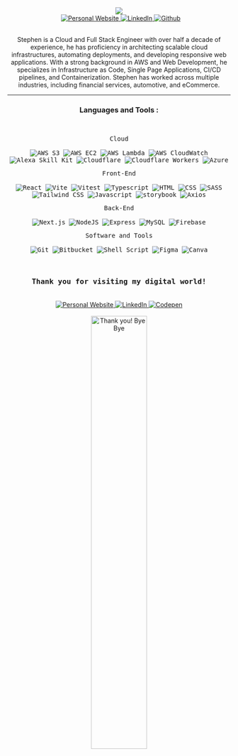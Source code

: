 <!------------------HEADER------------------>
<div id="header" align="center">
  <div>
  <img src="https://visitor-badge.laobi.icu/badge?page_id=carlosmed.visitor-badge&left_color=black&right_color=black&left_text=Hello%20Visitors" />
  <br/>&nbsp;

  <a href="www.stephenschmitz.com" target="_blank" rel="noopener noreferrer">
    <img src="https://img.shields.io/badge/Portfolio-white?logo=vercel&logoColor=black" alt="Personal Website" title="Personal Portfolio" />
  </a>
  <a href="www.linkedin.com/in/stephen-schmitz-b365bb34a/" target="_blank" rel="noopener noreferrer">
    <img src="https://img.shields.io/badge/LinkedIn-blue?logo=linkedin&logoColor=white" alt="LinkedIn" title="LinkedIn" />
  </a>
  <a href="www.github.com/techstephen" target="_blank" rel="noopener noreferrer">
    <img src="https://img.shields.io/badge/Github-black" alt="Github" title="Github" />
  </a>
  <div />
</div>

<br/>

Stephen is a Cloud and Full Stack Engineer with over half a decade of experience, he has proficiency in architecting scalable cloud infrastructures, automating deployments, and developing responsive web applications. With a strong background in AWS and Web Development, he specializes in Infrastructure as Code, Single Page Applications, CI/CD pipelines, and Containerization. Stephen has worked across multiple industries, including financial services, automotive, and eCommerce.

---

<!------------------Languages & Tools------------------>

### Languages and Tools :

<br />

<div>
   <p>
        <kbd>
            <kbd>Cloud</kbd>
            <br>
            <br>
            <img src="https://img.shields.io/badge/AWS S3-05122A?style=flat&logo=amazons3" title="AWS S3"  alt="AWS S3"/>
            <img src="https://img.shields.io/badge/AWS%20EC2-Running-orange?logo=amazonaws" title="AWS EC2"  alt="AWS EC2"/>
            <img src="https://img.shields.io/badge/AWS Lambda-05122A?style=flat&logo=awslambda" title="AWS Lambda" alt="AWS Lambda"/>
            <img src="https://img.shields.io/badge/AWS CloudWatch-05122A?style=flat&logo=amazoncloudwatch" title="AWS CloudWatch"  alt="AWS CloudWatch"/>
            <img src="https://img.shields.io/badge/Alexa Skill Kit-05122A?style=flat&logo=amazonalexa" title="Alexa Skill Kit"  alt="Alexa Skill Kit"/>
            <img src="https://img.shields.io/badge/Cloudflare-05122A?style=flat&logo=cloudflare" title="Cloudflare"  alt="Cloudflare"/>
            <img src="https://img.shields.io/badge/Cloudflare Workers-05122A?style=flat&logo=cloudflareworkers" title="Cloudflare Workers"  alt="Cloudflare Workers"/>
            <img src="https://img.shields.io/badge/Azure-05122A?style=flat" title="Azure"  alt="Azure"/>
        </kbd>
    </p>
    <p>
        <kbd>
            <kbd>Front-End</kbd>
            <br>
            <br>
            <img src="https://img.shields.io/badge/React-black?style=flat&logo=react" title="React" alt="React">
            <img src="https://img.shields.io/badge/Vite-black?style=flat&logo=Vite" title="Vite" alt="Vite">
            <img src="https://img.shields.io/badge/Vitest-black?style=flat&logo=Vitest" title="Vitest" alt="Vitest">
            <img src="https://img.shields.io/badge/Typescript-black?logo=typescript&style=flat" title="Typescript" alt="Typescript">
            <img src="https://img.shields.io/badge/HTML-black?logo=html5&style=flat" title="HTML5" alt="HTML"/>
            <img src="https://img.shields.io/badge/CSS-black?logo=css3&style=flat" title="CSS3" alt="CSS"/>
            <img src="https://img.shields.io/badge/SASS-black?logo=sass&style=flat" title="SASS" alt="SASS">
            <img src="https://img.shields.io/badge/Tailwind CSS-black?logo=Tailwindcss&style=flat" title="Tailwind CSS" alt="Tailwind CSS"/>
            <img src="https://img.shields.io/badge/Javascript-black?logo=Javascript&style=flat" title="Javascript" alt="Javascript"/>
            <img src="https://img.shields.io/badge/Storybook-black?logo=Storybook&style=flat" title="storybook" alt="storybook"/>
            <img src="https://img.shields.io/badge/Axios-black?logo=Axios&style=flat" title="Axios" alt="Axios"/>
        </kbd>
    </p>
    <p>
        <kbd>
            <kbd>Back-End</kbd>
            <br>
            <br>
            <img src="https://img.shields.io/badge/Next.js-05122A?style=flat&logo=next.js" title="Next.js" alt="Next.js"/>
            <img src="https://img.shields.io/badge/Node.js-05122A?style=flat&logo=node.js" title="NodeJS" alt="NodeJS"/>
            <img src="https://img.shields.io/badge/Express-05122A?style=flat&logo=Express" title="Express" alt="Express" />
            <img src="https://img.shields.io/badge/MySQL-05122A?style=flat&logo=mysql" title="MySQL"  alt="MySQL"/>
            <img src="https://img.shields.io/badge/Firebase-05122A?style=flat&logo=Firebase" title="Firebase"  alt="Firebase"/>
        </kbd>
    </p>
    <p>
        <kbd>
            <kbd>Software and Tools</kbd>
            <br>
            <br>
            <img src="https://img.shields.io/badge/Git-05122A?style=flat&logo=Git" alt="Git" >
            <img src="https://img.shields.io/badge/Bitbucket-05122A?style=flat&logo=Bitbucket" alt="Bitbucket" >
            <img src="https://img.shields.io/badge/Shell%20Script-05122A?style=flat&logo=gnu-bash&logoColor=white" alt="Shell Script">
            <img src="https://img.shields.io/badge/Figma-05123A?style=flat&logo=Figma" alt="Figma">
            <img src="https://img.shields.io/badge/Canva-05122A?style=flat&logo=Canva" alt="Canva">
        </kbd>
    </p>
</div>

<br>

<!------------------Footer------------------>
<div id="header" align="center">
    <h3> <samp>Thank you for visiting my digital world!</samp></h3>
    <br>
    <a href="https://www.cmed.dev/" target="_blank" rel="noopener noreferrer">
        <img src="https://img.shields.io/badge/Portfolio-white?logo=vercel&logoColor=black" alt="Personal Website" title="Personal Portfolio" />
    </a>
    <a href="https://www.linkedin.com/in/carlosmed/" target="_blank" rel="noopener noreferrer">
        <img src="https://img.shields.io/badge/LinkedIn-blue?logo=linkedin&logoColor=white" alt="LinkedIn" title="LinkedIn" />
    </a>
    <a href="www.github.com/techstephen" target="_blank" rel="noopener noreferrer">
        <img src="https://img.shields.io/badge/Github-black" alt="Codepen" title="Codepen" />
    </a>
</div>
<br>
<div align="center">
    <img src="https://media.giphy.com/media/u1DvFCPlzQr5hKNsFT/giphy.gif?cid=ecf05e47919q0vnvlkru0f3xf389tlgdh3kmm7ddtubekays&ep=v1_gifs_related&rid=giphy.gif&ct=g" title="Thank you! Bye Bye" width="50%"/>
</div>
